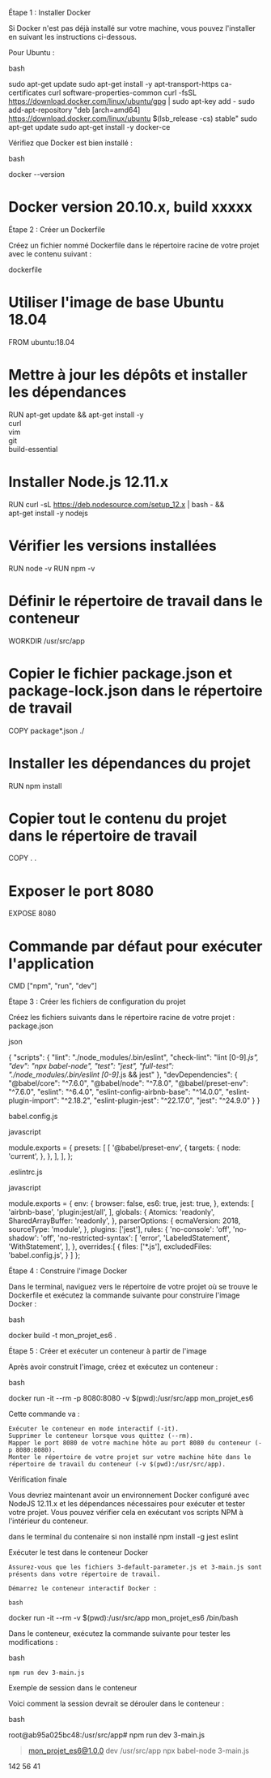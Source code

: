 Étape 1 : Installer Docker

Si Docker n'est pas déjà installé sur votre machine, vous pouvez l'installer en suivant les instructions ci-dessous.

Pour Ubuntu :

bash

sudo apt-get update
sudo apt-get install -y apt-transport-https ca-certificates curl software-properties-common
curl -fsSL https://download.docker.com/linux/ubuntu/gpg | sudo apt-key add -
sudo add-apt-repository "deb [arch=amd64] https://download.docker.com/linux/ubuntu $(lsb_release -cs) stable"
sudo apt-get update
sudo apt-get install -y docker-ce

Vérifiez que Docker est bien installé :

bash

docker --version
# Docker version 20.10.x, build xxxxx

Étape 2 : Créer un Dockerfile

Créez un fichier nommé Dockerfile dans le répertoire racine de votre projet avec le contenu suivant :

dockerfile

# Utiliser l'image de base Ubuntu 18.04
FROM ubuntu:18.04

# Mettre à jour les dépôts et installer les dépendances
RUN apt-get update && apt-get install -y \
  curl \
  vim \
  git \
  build-essential

# Installer Node.js 12.11.x
RUN curl -sL https://deb.nodesource.com/setup_12.x | bash - && \
  apt-get install -y nodejs

# Vérifier les versions installées
RUN node -v
RUN npm -v

# Définir le répertoire de travail dans le conteneur
WORKDIR /usr/src/app

# Copier le fichier package.json et package-lock.json dans le répertoire de travail
COPY package*.json ./

# Installer les dépendances du projet
RUN npm install

# Copier tout le contenu du projet dans le répertoire de travail
COPY . .

# Exposer le port 8080
EXPOSE 8080

# Commande par défaut pour exécuter l'application
CMD ["npm", "run", "dev"]

Étape 3 : Créer les fichiers de configuration du projet

Créez les fichiers suivants dans le répertoire racine de votre projet :
package.json

json

{
  "scripts": {
    "lint": "./node_modules/.bin/eslint",
    "check-lint": "lint [0-9]*.js",
    "dev": "npx babel-node",
    "test": "jest",
    "full-test": "./node_modules/.bin/eslint [0-9]*.js && jest"
  },
  "devDependencies": {
    "@babel/core": "^7.6.0",
    "@babel/node": "^7.8.0",
    "@babel/preset-env": "^7.6.0",
    "eslint": "^6.4.0",
    "eslint-config-airbnb-base": "^14.0.0",
    "eslint-plugin-import": "^2.18.2",
    "eslint-plugin-jest": "^22.17.0",
    "jest": "^24.9.0"
  }
}

babel.config.js

javascript

module.exports = {
  presets: [
    [
      '@babel/preset-env',
      {
        targets: {
          node: 'current',
        },
      },
    ],
  ],
};

.eslintrc.js

javascript

module.exports = {
  env: {
    browser: false,
    es6: true,
    jest: true,
  },
  extends: [
    'airbnb-base',
    'plugin:jest/all',
  ],
  globals: {
    Atomics: 'readonly',
    SharedArrayBuffer: 'readonly',
  },
  parserOptions: {
    ecmaVersion: 2018,
    sourceType: 'module',
  },
  plugins: ['jest'],
  rules: {
    'no-console': 'off',
    'no-shadow': 'off',
    'no-restricted-syntax': [
      'error',
      'LabeledStatement',
      'WithStatement',
    ],
  },
  overrides:[
    {
      files: ['*.js'],
      excludedFiles: 'babel.config.js',
    }
  ]
};

Étape 4 : Construire l'image Docker

Dans le terminal, naviguez vers le répertoire de votre projet où se trouve le Dockerfile et exécutez la commande suivante pour construire l'image Docker :

bash

docker build -t mon_projet_es6 .

Étape 5 : Créer et exécuter un conteneur à partir de l'image

Après avoir construit l'image, créez et exécutez un conteneur :

bash

docker run -it --rm -p 8080:8080 -v $(pwd):/usr/src/app mon_projet_es6

Cette commande va :

    Exécuter le conteneur en mode interactif (-it).
    Supprimer le conteneur lorsque vous quittez (--rm).
    Mapper le port 8080 de votre machine hôte au port 8080 du conteneur (-p 8080:8080).
    Monter le répertoire de votre projet sur votre machine hôte dans le répertoire de travail du conteneur (-v $(pwd):/usr/src/app).

Vérification finale

Vous devriez maintenant avoir un environnement Docker configuré avec NodeJS 12.11.x et les dépendances nécessaires pour exécuter et tester votre projet. Vous pouvez vérifier cela en exécutant vos scripts NPM à l'intérieur du conteneur.


dans le terminal du contenaire si non installé 
npm install -g jest eslint


Exécuter le test dans le conteneur Docker

    Assurez-vous que les fichiers 3-default-parameter.js et 3-main.js sont présents dans votre répertoire de travail.

    Démarrez le conteneur interactif Docker :

    bash

docker run -it --rm -v $(pwd):/usr/src/app mon_projet_es6 /bin/bash

Dans le conteneur, exécutez la commande suivante pour tester les modifications :

bash

    npm run dev 3-main.js

Exemple de session dans le conteneur

Voici comment la session devrait se dérouler dans le conteneur :

bash

root@ab95a025bc48:/usr/src/app# npm run dev 3-main.js

> mon_projet_es6@1.0.0 dev /usr/src/app
> npx babel-node 3-main.js

142
56
41

